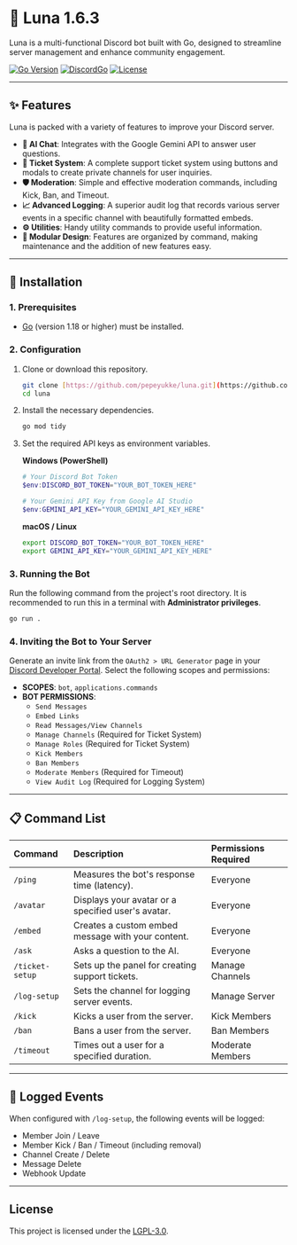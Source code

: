 # 🌙 Luna 1.6.3
Luna is a multi-functional Discord bot built with Go, designed to streamline server management and enhance community engagement.

[![Go Version](https://img.shields.io/badge/Go-1.18%2B-blue.svg)](https://golang.org/)
[![DiscordGo](https://img.shields.io/badge/lib-DiscordGo-blue.svg)](https://github.com/bwmarrin/discordgo)
[![License](https://img.shields.io/badge/License-LGPL--3.0-blue.svg)](LICENSE)

---

## ✨ Features

Luna is packed with a variety of features to improve your Discord server.

* **🤖 AI Chat**: Integrates with the Google Gemini API to answer user questions.
* **🎫 Ticket System**: A complete support ticket system using buttons and modals to create private channels for user inquiries.
* **🛡️ Moderation**: Simple and effective moderation commands, including Kick, Ban, and Timeout.
* **📈 Advanced Logging**: A superior audit log that records various server events in a specific channel with beautifully formatted embeds.
* **⚙️ Utilities**: Handy utility commands to provide useful information.
* **📝 Modular Design**: Features are organized by command, making maintenance and the addition of new features easy.

---

## 🚀 Installation

### 1. Prerequisites
* [Go](https://go.dev/dl/) (version 1.18 or higher) must be installed.

### 2. Configuration
1.  Clone or download this repository.
    ```bash
    git clone [https://github.com/pepeyukke/luna.git](https://github.com/pepeyukke/luna.git)
    cd luna
    ```
2.  Install the necessary dependencies.
    ```bash
    go mod tidy
    ```
3.  Set the required API keys as environment variables.

    **Windows (PowerShell)**
    ```powershell
    # Your Discord Bot Token
    $env:DISCORD_BOT_TOKEN="YOUR_BOT_TOKEN_HERE"

    # Your Gemini API Key from Google AI Studio
    $env:GEMINI_API_KEY="YOUR_GEMINI_API_KEY_HERE"
    ```
    **macOS / Linux**
    ```bash
    export DISCORD_BOT_TOKEN="YOUR_BOT_TOKEN_HERE"
    export GEMINI_API_KEY="YOUR_GEMINI_API_KEY_HERE"
    ```

### 3. Running the Bot
Run the following command from the project's root directory. It is recommended to run this in a terminal with **Administrator privileges**.
```bash
go run .
```

### 4. Inviting the Bot to Your Server
Generate an invite link from the `OAuth2 > URL Generator` page in your [Discord Developer Portal](https://discord.com/developers/applications). Select the following scopes and permissions:

* **SCOPES**: `bot`, `applications.commands`
* **BOT PERMISSIONS**:
    * `Send Messages`
    * `Embed Links`
    * `Read Messages/View Channels`
    * `Manage Channels` (Required for Ticket System)
    * `Manage Roles` (Required for Ticket System)
    * `Kick Members`
    * `Ban Members`
    * `Moderate Members` (Required for Timeout)
    * `View Audit Log` (Required for Logging System)

---

## 📋 Command List

| Command         | Description                                        | Permissions Required        |
|:----------------|:---------------------------------------------------|:----------------------------|
| `/ping`         | Measures the bot's response time (latency).        | Everyone                    |
| `/avatar`       | Displays your avatar or a specified user's avatar. | Everyone                    |
| `/embed`        | Creates a custom embed message with your content.  | Everyone                    |
| `/ask`          | Asks a question to the AI.                         | Everyone                    |
| `/ticket-setup` | Sets up the panel for creating support tickets.    | Manage Channels             |
| `/log-setup`    | Sets the channel for logging server events.        | Manage Server               |
| `/kick`         | Kicks a user from the server.                      | Kick Members                |
| `/ban`          | Bans a user from the server.                       | Ban Members                 |
| `/timeout`      | Times out a user for a specified duration.         | Moderate Members            |

---
## 📜 Logged Events
When configured with `/log-setup`, the following events will be logged:
- Member Join / Leave
- Member Kick / Ban / Timeout (including removal)
- Channel Create / Delete
- Message Delete
- Webhook Update

---

## License
This project is licensed under the [LGPL-3.0](LICENSE).
